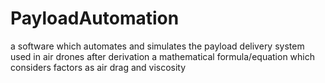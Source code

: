 PayloadAutomation
=================

a software which automates and simulates the payload delivery system used in air drones after derivation a mathematical formula/equation which considers factors as air drag and viscosity
